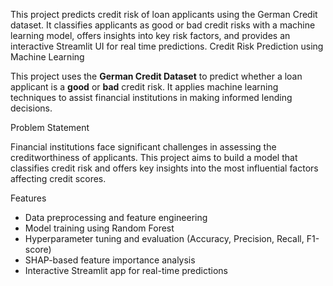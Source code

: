 
This project predicts credit risk of loan applicants using the German Credit dataset. It classifies applicants as good or bad credit risks with a machine learning model, offers insights into key risk factors, and provides an interactive Streamlit UI for real time predictions.
Credit Risk Prediction using Machine Learning

This project uses the **German Credit Dataset** to predict whether a loan applicant is a **good** or **bad** credit risk. It applies machine learning techniques to assist financial institutions in making informed lending decisions.

 Problem Statement

Financial institutions face significant challenges in assessing the creditworthiness of applicants. This project aims to build a model that classifies credit risk and offers key insights into the most influential factors affecting credit scores.

 Features

- Data preprocessing and feature engineering
- Model training using Random Forest
- Hyperparameter tuning and evaluation (Accuracy, Precision, Recall, F1-score)
- SHAP-based feature importance analysis
- Interactive Streamlit app for real-time predictions

